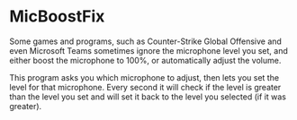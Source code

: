 # MicBoostFix

Some games and programs, such as Counter-Strike Global Offensive and even Microsoft Teams sometimes ignore the microphone level you set, and either boost the microphone to 100%, or automatically adjust the volume.

This program asks you which microphone to adjust, then lets you set the level for that microphone.  Every second it will check if the level is greater than the level you set and will set it back to the level you selected (if it was greater).
